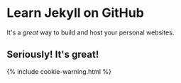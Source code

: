 # Learn Jekyll on GitHub

It's a _great_ way to build and host your personal websites.

## Seriously! It's great!

{% include cookie-warning.html %}
